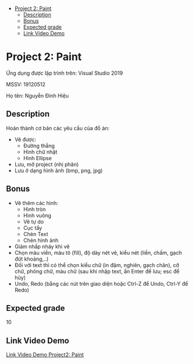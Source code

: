 
- [Project 2: Paint](#project-2-paint)
  - [Description](#description)
  - [Bonus](#bonus)
  - [Expected grade](#expected-grade)
  - [Link Video Demo](#link-video-demo)

# Project 2: Paint

Ứng dụng được lập trình trên: Visual Studio 2019

MSSV: 19120512

Họ tên: Nguyễn Đình Hiệu

## Description

Hoàn thành cơ bản các yêu cầu của đồ án:

- Vẽ được:
  - Đường thẳng
  - Hình chữ nhật
  - Hình Ellipse
- Lưu, mở project (nhị phân)
- Lưu ở dạng hình ảnh (bmp, png, jpg)

## Bonus

- Vẽ thêm các hình:
  - Hình tròn
  - Hình vuông
  - Vẽ tự do
  - Cục tẩy
  - Chèn Text
  - Chèn hình ảnh
- Giảm nhấp nháy khi vẽ
- Chọn màu viền, màu tô (fill), độ dày nét vẽ, kiểu nét (liền, chấm, gạch đứt khoảng,..)
- Đối với text thì có thể chọn kiểu chữ (in đậm, nghiên, gạch chân), cỡ chữ, phông chữ, màu chữ (sau khi nhập text, ấn Enter để lưu; esc để hủy)
- Undo, Redo (bằng các nút trên giao diện hoặc Ctrl-Z để Undo, Ctrl-Y để Redo)

## Expected grade

10

## Link Video Demo

[Link Video Demo Project2: Paint](https://www.youtube.com/watch?v=TzAZntQ5DbE)
  

